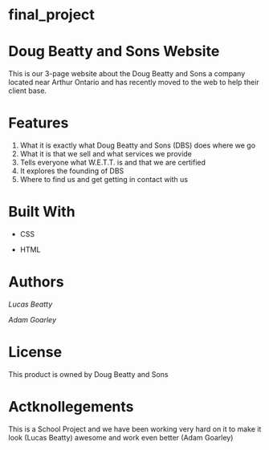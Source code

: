 # final_project

# Doug Beatty and Sons Website

This is our 3-page website about the Doug Beatty and Sons a company located near Arthur Ontario and has recently moved to the web to help their client base.

# Features

1. What it is exactly what Doug Beatty and Sons (DBS) does where we go
2. What it is that we sell and what services we provide
3. Tells everyone what W.E.T.T. is and that we are certified
4. It explores the founding of DBS 
5. Where to find us and get getting in contact with us

# Built With

* CSS

* HTML

# Authors

*Lucas Beatty*

*Adam Goarley*


# License

This product is owned by Doug Beatty and Sons

# Actknollegements

This is a School Project and we have been working very hard on it to make it look (Lucas Beatty) awesome and work even better (Adam Goarley)
